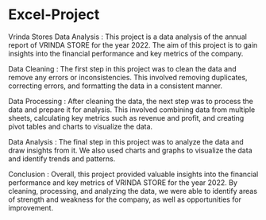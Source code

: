 # Excel-Project
Vrinda Stores Data Analysis :
This project is a data analysis of the annual report of VRINDA STORE for the year 2022.
The aim of this project is to gain insights into the financial performance and key metrics of the company.

Data Cleaning :
The first step in this project was to clean the data and remove any errors or inconsistencies.
This involved removing duplicates, correcting errors, and formatting the data in a consistent manner.

Data Processing :
After cleaning the data, the next step was to process the data and prepare it for analysis.
This involved combining data from multiple sheets, calculating key metrics such as revenue and profit, and creating pivot tables and charts to visualize the data.

Data Analysis :
The final step in this project was to analyze the data and draw insights from it.
We also used charts and graphs to visualize the data and identify trends and patterns.

Conclusion :
Overall, this project provided valuable insights into the financial performance and key metrics of VRINDA STORE for the year 2022.
By cleaning, processing, and analyzing the data, we were able to identify areas of strength and weakness for the company, as well as opportunities for improvement.
